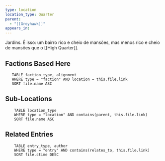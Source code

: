 ```yaml
---
type: location
location_type: Quarter
parent:
  - "[[Greyhawk]]"
appears_in:
---
```

Jardins. É isso: um bairro rico e cheio de mansões, mas menos rico e cheio de mansões que o [[High Quarter]].

<!-- DYNAMIC:related-entries -->

## Factions Based Here

 ```dataview
    TABLE faction_type, alignment
    WHERE type = "faction" AND location = this.file.link
    SORT file.name ASC
 ```

## Sub-Locations

```dataview
    TABLE location_type
    WHERE type = "location" AND contains(parent, this.file.link)
    SORT file.name ASC
```

## Related Entries

```dataview
    TABLE entry_type, author
    WHERE type = "entry" AND contains(relates_to, this.file.link)
    SORT file.ctime DESC
```

<!-- /DYNAMIC -->